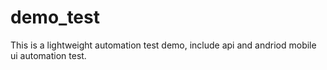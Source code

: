 # demo_test
This is a lightweight automation test demo,  include  api and andriod mobile ui  automation test.
